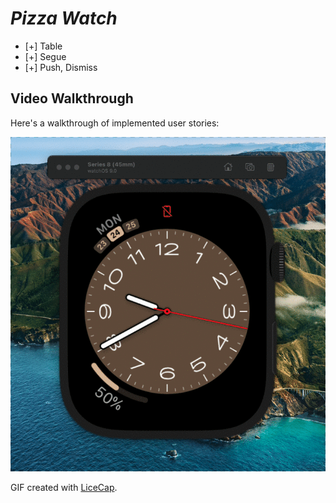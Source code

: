 # *Pizza Watch*

* [+] Table
* [+] Segue
* [+] Push, Dismiss

## Video Walkthrough

Here's a walkthrough of implemented user stories:

<img src='https://github.com/MityaKimchanskii/WatchOS-Example-Swift/blob/main/pizzaWatch.gif' title='Video Walkthrough' width='' alt='Video Walkthrough' />

GIF created with [LiceCap](http://www.cockos.com/licecap/).



    
  
    


